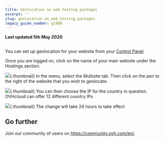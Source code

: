 ```yaml
---
title: Geolocation on web hosting packages
excerpt: ''
slug: geolocation_on_web_hosting_packages
legacy_guide_number: g1880
---
```


**Last updated 5th May 2020**

## 
You can set up geolocation for your website from your [Control Panel](https://ca.ovh.com/auth/?action=gotomanager).

Once you are logged on, click on the name of your main website under the Hostings section.

![](images/img_2792.jpg){.thumbnail}
In the menu, select the Multisite tab.
Then click on the pen to the right of the website that you wish to geolocate.

![](images/img_2793.jpg){.thumbnail}
You can then choose the IP for the country in question. 
OVHcloud can offer 12 different country IPs

![](images/img_2794.jpg){.thumbnail}
The change will take 24 hours to take effect

## Go further

Join our community of users on <https://community.ovh.com/en/>.
